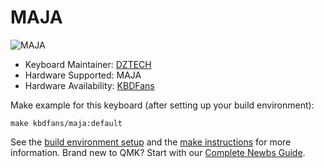 # MAJA

![MAJA](https://i.ibb.co/ZxWRgg3/2.png)

* Keyboard Maintainer: [DZTECH](https://github.com/moyi4681)
* Hardware Supported: MAJA
* Hardware Availability: [KBDFans](https://kbdfans.cn/)

Make example for this keyboard (after setting up your build environment):

    make kbdfans/maja:default

See the [build environment setup](https://docs.qmk.fm/#/getting_started_build_tools) and the [make instructions](https://docs.qmk.fm/#/getting_started_make_guide) for more information. Brand new to QMK? Start with our [Complete Newbs Guide](https://docs.qmk.fm/#/newbs).
